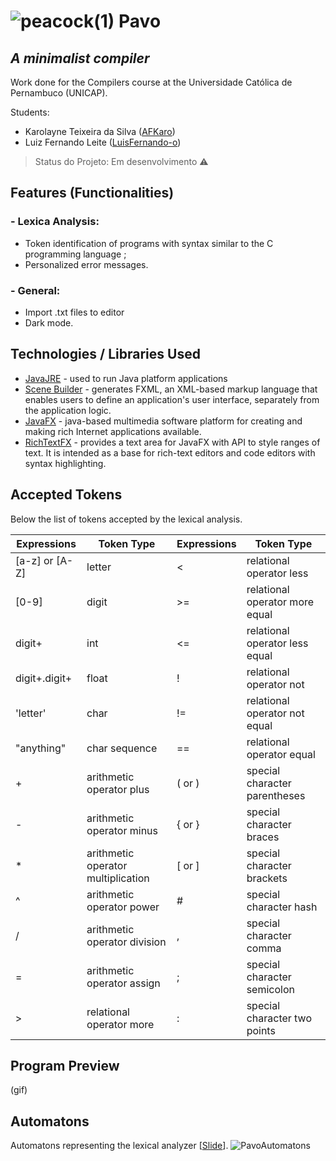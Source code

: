 # ![peacock(1)](https://user-images.githubusercontent.com/58193125/111029765-30858580-83dd-11eb-8626-ee9465888424.png) Pavo 
## _A minimalist compiler_
Work done for the Compilers course at the Universidade Católica de Pernambuco (UNICAP).

Students:
- Karolayne Teixeira da Silva ([AFKaro](https://github.com/AFKaro))
- Luiz Fernando Leite ([LuisFernando-o](https://github.com/LuizFernando-o))

> Status do Projeto: Em desenvolvimento :warning:

## Features (Functionalities)
### - Lexica Analysis:
- Token identification of programs with syntax similar to the C programming language ;
- Personalized error messages.
### - General:
- Import .txt files to editor
- Dark mode. 

## Technologies / Libraries Used 

- [JavaJRE] - used to run Java platform applications 
- [Scene Builder] - generates FXML, an XML-based markup language that enables users to define an application's user interface, separately from the application logic.
- [JavaFX] - java-based multimedia software platform for creating and making rich Internet applications available.
- [RichTextFX] - provides a text area for JavaFX with API to style ranges of text. It is intended as a base for rich-text editors and code editors with syntax highlighting.

## Accepted Tokens 

Below the list of tokens accepted by the lexical analysis.

| Expressions | Token Type | Expressions| Token Type |
| ------ | ------ | ------ | ------
| [a-z] or [A-Z] | letter | < | relational operator less |
| [0-9] | digit | >= | relational operator more equal |
| digit+ | int |<= | relational operator less equal |
| digit+.digit+ | float | ! | relational operator not |
| 'letter' | char | != | relational operator not equal |
| "anything" | char sequence | == | relational operator equal |
| + | arithmetic operator plus |( or ) | special character parentheses |
| - | arithmetic operator minus | { or } | special character braces |
| * | arithmetic operator multiplication| [ or ] | special character brackets |
| ^ | arithmetic operator power | # | special character hash |         
| / | arithmetic operator division | , | special character comma |          
| = | arithmetic operator assign | ; | special character semicolon |       
| > | relational operator more | : | special character two points |

## Program Preview
(gif)

## Automatons
Automatons representing the lexical analyzer [[Slide](https://github.com/AFKaro/Pavo/tree/main/docs)].
![PavoAutomatons](https://user-images.githubusercontent.com/58193125/111038152-32177380-8406-11eb-939e-ac937a65fb86.gif)


[//]: # (These are reference links used in the body of this note and get stripped out when the markdown processor does its job. There is no need to format nicely because it shouldn't be seen. Thanks SO - http://stackoverflow.com/questions/4823468/store-comments-in-markdown-syntax)

   [JavaJRE]: <https://www.java.com/pt-BR/download/manual.jsp>
   [Scene Builder]: <https://gluonhq.com/products/scene-builder/>
   [JavaFX]: <https://openjfx.io/>
   [RichTextFX]: <https://github.com/FXMisc/RichTextFX>

